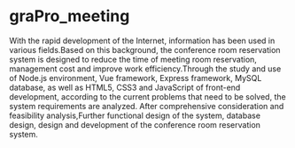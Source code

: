 # graPro_meeting
With the rapid development of the Internet, information has been used in various fields.Based on this background, the conference room reservation system is designed to reduce the time of meeting room reservation, management cost and improve work efficiency.Through the study and use of Node.js environment, Vue framework, Express framework, MySQL database, as well as HTML5, CSS3 and JavaScript of front-end development, according to the current problems that need to be solved, the system requirements are analyzed. After comprehensive consideration and feasibility analysis,Further functional design of the system, database design, design and development of the conference room reservation system.
